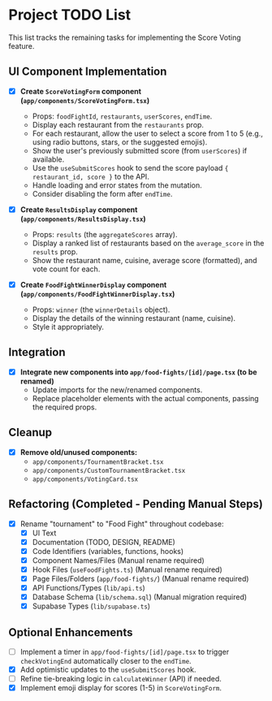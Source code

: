 # Project TODO List

This list tracks the remaining tasks for implementing the Score Voting feature.

## UI Component Implementation

- [X] **Create `ScoreVotingForm` component (`app/components/ScoreVotingForm.tsx`)**
    - Props: `foodFightId`, `restaurants`, `userScores`, `endTime`.
    - Display each restaurant from the `restaurants` prop.
    - For each restaurant, allow the user to select a score from 1 to 5 (e.g., using radio buttons, stars, or the suggested emojis).
    - Show the user's previously submitted score (from `userScores`) if available.
    - Use the `useSubmitScores` hook to send the score payload `{ restaurant_id, score }` to the API.
    - Handle loading and error states from the mutation.
    - Consider disabling the form after `endTime`.

- [X] **Create `ResultsDisplay` component (`app/components/ResultsDisplay.tsx`)**
    - Props: `results` (the `aggregateScores` array).
    - Display a ranked list of restaurants based on the `average_score` in the `results` prop.
    - Show the restaurant name, cuisine, average score (formatted), and vote count for each.

- [X] **Create `FoodFightWinnerDisplay` component (`app/components/FoodFightWinnerDisplay.tsx`)**
    - Props: `winner` (the `winnerDetails` object).
    - Display the details of the winning restaurant (name, cuisine).
    - Style it appropriately.

## Integration

- [X] **Integrate new components into `app/food-fights/[id]/page.tsx` (to be renamed)**
    - Update imports for the new/renamed components.
    - Replace placeholder elements with the actual components, passing the required props.

## Cleanup

- [X] **Remove old/unused components:**
    - `app/components/TournamentBracket.tsx`
    - `app/components/CustomTournamentBracket.tsx`
    - `app/components/VotingCard.tsx`

## Refactoring (Completed - Pending Manual Steps)

- [X] Rename "tournament" to "Food Fight" throughout codebase:
    - [X] UI Text
    - [X] Documentation (TODO, DESIGN, README)
    - [X] Code Identifiers (variables, functions, hooks)
    - [X] Component Names/Files (Manual rename required)
    - [X] Hook Files (`useFoodFights.ts`) (Manual rename required)
    - [X] Page Files/Folders (`app/food-fights/`) (Manual rename required)
    - [X] API Functions/Types (`lib/api.ts`)
    - [X] Database Schema (`lib/schema.sql`) (Manual migration required)
    - [X] Supabase Types (`lib/supabase.ts`)

## Optional Enhancements

- [ ] Implement a timer in `app/food-fights/[id]/page.tsx` to trigger `checkVotingEnd` automatically closer to the `endTime`.
- [X] Add optimistic updates to the `useSubmitScores` hook.
- [ ] Refine tie-breaking logic in `calculateWinner` (API) if needed.
- [X] Implement emoji display for scores (1-5) in `ScoreVotingForm`. 